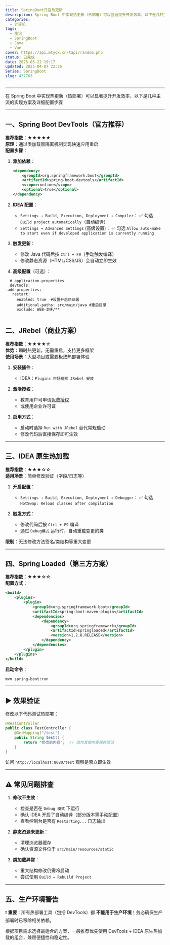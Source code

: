 ```yaml
---
title: SpringBoot开启热更新
description: Spring Boot 中实现热更新（热部署）可以显著提升开发效率，以下是几种主流的实现方案及详细配置步骤
categories:
  - 计算机
tags:
  - 笔记
  - SpringBoot
  - Java
  - Vue
cover: https://api.mtyqx.cn/tapi/random.php
status: 已完成
date: 2025-03-22 19:17
updated: 2025-04-07 22:26
Series: SpringBoot
slug: 437763
---
```

---
<!--more-->
在 Spring Boot 中实现热更新（热部署）可以显著提升开发效率，以下是几种主流的实现方案及详细配置步骤

---

## 一、Spring Boot DevTools（官方推荐）
**推荐指数**：★★★★★  
**原理**：通过类加载器隔离机制实现快速应用重启  
**配置步骤**：

1. **添加依赖**：
   ```xml
   <dependency>
       <groupId>org.springframework.boot</groupId>
       <artifactId>spring-boot-devtools</artifactId>
       <scope>runtime</scope>
       <optional>true</optional>
   </dependency>
   ```

2. **IDEA 配置**：
   - `Settings → Build, Execution, Deployment → Compiler`：
	 ✅ 勾选 `Build project automatically`（自动编译）
   - `Settings → Advanced Settings` (高级设置)：
	 ✅ 勾选 `Allow auto-make to start even if developed application is currently running`

3. **触发更新**：
   - 修改 Java 代码后按 `Ctrl + F9`（手动触发编译）
   - 修改静态资源（HTML/CSS/JS）会自动立即生效

4. **高级配置**（可选）：
 ```properties
   # application.properties
   devtools:  
  add-properties:  
    restart:  
      enabled: true  #设置开启热部署  
      additional-paths: src/main/java #重启目录  
      exclude: WEB-INF/**
   
```

## 二、JRebel（商业方案）
**推荐指数**：★★★★☆  
**优势**：瞬时热更新，无需重启，支持更多框架  
**使用场景**：大型项目或需要极致热部署体验

1. **安装插件**：
   - IDEA：`Plugins 市场搜索 JRebel 安装`

2. **激活授权**：
   - 教育用户可申请[免费授权](https://www.jrebel.com/products/jrebel)
   - 或使用企业许可证

3. **启用方式**：
   - 启动时选择 `Run with JRebel` 替代常规启动
   - 修改代码后直接保存即可生效

---

## 三、IDEA 原生热加载
**推荐指数**：★★★☆☆  
**适用场景**：简单修改验证（字段/日志等）

1. **开启配置**：
   - `Settings → Build, Execution, Deployment → Debugger`：
	 ✅ 勾选 `HotSwap: Reload classes after compilation`

2. **触发方式**：
   - 修改代码后按 `Ctrl + F9` 编译
   - 通过 `Debug模式` 运行时，自动重载变更的类

**限制**：无法修改方法签名/类结构等重大变更

---

## 四、Spring Loaded（第三方方案）
**推荐指数**：★★★☆☆  
**配置方式**：
```xml
<build>
    <plugins>
        <plugin>
            <groupId>org.springframework.boot</groupId>
            <artifactId>spring-boot-maven-plugin</artifactId>
            <dependencies>
                <dependency>
                    <groupId>org.springframework</groupId>
                    <artifactId>springloaded</artifactId>
                    <version>1.2.8.RELEASE</version>
                </dependency>
            </dependencies>
        </plugin>
    </plugins>
</build>
```
**启动命令**：
```bash
mvn spring-boot:run
```

---

## ▶️ 效果验证
修改以下代码测试热部署：
```java
@RestController
public class TestController {
    @GetMapping("/test")
    public String test() {
        return "修改前内容";  // 改为其他内容保存测试
    }
}
```
访问 `http://localhost:8080/test` 观察是否立即生效

---

## ⚠️ 常见问题排查
1. **修改不生效**：
   - 检查是否在 `Debug 模式` 下运行
   - 确认 IDEA 开启了自动编译（部分版本需手动配置）
   - 查看控制台是否有 `Restarting...` 日志输出

2. **静态资源未更新**：
   - 清理浏览器缓存
   - 确认资源文件位于 `src/main/resources/static`

3. **类加载异常**：
   - 重大结构修改仍需冷启动
   - 尝试使用 `Build → Rebuild Project`

---

## 五、生产环境警告
❗ **重要**：所有热部署工具（包括 DevTools）都 **不能用于生产环境**！务必确保生产部署时已移除相关依赖。

根据项目需求选择最适合的方案，一般推荐优先使用 DevTools + IDEA 原生热加载的组合，兼顾便捷性和稳定性。

